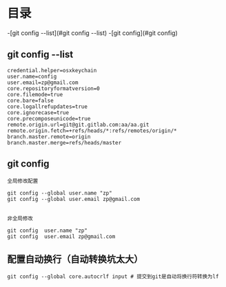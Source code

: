 # 目录

-[git config --list](#git config --list)
-[git config](#git config)


## git config --list
  ```
  credential.helper=osxkeychain
  user.name=config
  user.email=zp@gmail.com
  core.repositoryformatversion=0
  core.filemode=true
  core.bare=false
  core.logallrefupdates=true
  core.ignorecase=true
  core.precomposeunicode=true
  remote.origin.url=git@git.gitlab.com:aa/aa.git
  remote.origin.fetch=+refs/heads/*:refs/remotes/origin/*
  branch.master.remote=origin
  branch.master.merge=refs/heads/master
  ```


## git config

  ```
  全局修改配置

  git config --global user.name "zp"
  git config --global user.email zp@gmail.com


  非全局修改

  git config  user.name "zp"
  git config  user.email zp@gmail.com
  ```

## 配置自动换行（自动转换坑太大）
  ```
  git config --global core.autocrlf input # 提交到git是自动将换行符转换为lf
  ```
  